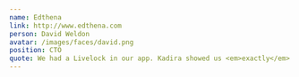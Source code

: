 ```yaml
---
name: Edthena
link: http://www.edthena.com
person: David Weldon
avatar: /images/faces/david.png
position: CTO
quote: We had a Livelock in our app. Kadira showed us <em>exactly</em> which method was running excessively.
---
```

